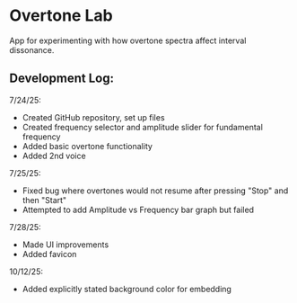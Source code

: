 # Overtone Lab
App for experimenting with how overtone spectra affect interval dissonance.

## Development Log:
7/24/25:
- Created GitHub repository, set up files
- Created frequency selector and amplitude slider for fundamental frequency
- Added basic overtone functionality
- Added 2nd voice

7/25/25:
- Fixed bug where overtones would not resume after pressing "Stop" and then "Start"
- Attempted to add Amplitude vs Frequency bar graph but failed

7/28/25:
- Made UI improvements
- Added favicon

10/12/25:
- Added explicitly stated background color for embedding
